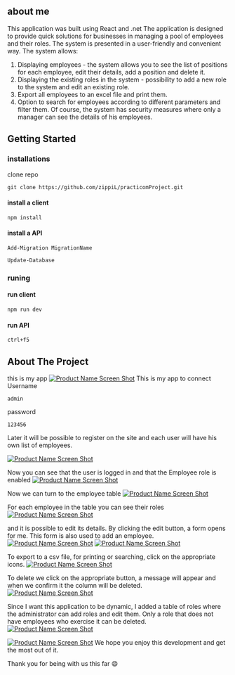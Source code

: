 
## about me
This application was built using React and .net
The application is designed to provide quick solutions for businesses in managing a pool of employees and their roles. The system is presented in a user-friendly and convenient way.
The system allows:
1. Displaying employees - the system allows you to see the list of positions for each employee, edit their details, add a position and delete it.
2. Displaying the existing roles in the system - possibility to add a new role to the system and edit an existing role.
3. Export all employees to an excel file and print them.
4. Option to search for employees according to different parameters and filter them.
Of course, the system has security measures where only a manager can see the details of his employees.
## Getting Started
### installations
clone repo
```
git clone https://github.com/zippiL/practicomProject.git
```
#### install a client
``` 
npm install
```
#### install a API
```
Add-Migration MigrationName
```
```
Update-Database
```
### runing
#### run client
``` 
npm run dev
```
#### run API
```
ctrl+f5
```
## About The Project
this is my app
[![Product Name Screen Shot](https://raw.githubusercontent.com/zippiL/practicomProject/main/workerClient/src/assets/homePage.png)](https://example.com)
This is my app
to connect
Username
```
admin
```
password
```
123456
```
Later it will be possible to register on the site and each user will have his own list of employees.

[![Product Name Screen Shot](https://raw.githubusercontent.com/zippiL/practicomProject/main/workerClient/src/assets/lopinPage.png)](https://example.com)

Now you can see that the user is logged in and that the Employee role is enabled
[![Product Name Screen Shot](https://github.com/zippiL/practicomProject/blob/main/workerClient/src/assets/pageAfterLogin.png?raw=true)](https://example.com)

Now we can turn to the employee table
[![Product Name Screen Shot](https://github.com/zippiL/practicomProject/blob/main/workerClient/src/assets/tableEmployee.png?raw=true)](https://example.com)

For each employee in the table you can see their roles
[![Product Name Screen Shot](https://github.com/zippiL/practicomProject/blob/main/workerClient/src/assets/tableEmployeeRoles.png?raw=true)](https://example.com)

and it is possible to edit its details. By clicking the edit button, a form opens for me.
This form is also used to add an employee.
[![Product Name Screen Shot](https://github.com/zippiL/practicomProject/blob/main/workerClient/src/assets/form1.png?raw=true)](https://example.com)
[![Product Name Screen Shot](https://github.com/zippiL/practicomProject/blob/main/workerClient/src/assets/form2.png?raw=true)](https://example.com)

To export to a csv file, for printing or searching, click on the appropriate icons.
[![Product Name Screen Shot](https://github.com/zippiL/practicomProject/blob/main/workerClient/src/assets/printExcel.png?raw=true)](https://example.com)

To delete we click on the appropriate button, a message will appear and when we confirm it the column will be deleted.
[![Product Name Screen Shot](https://github.com/zippiL/practicomProject/blob/main/workerClient/src/assets/delete.png?raw=true)](https://example.com)

Since I want this application to be dynamic, I added a table of roles where the administrator can add roles and edit them.
Only a role that does not have employees who exercise it can be deleted.
[![Product Name Screen Shot](https://github.com/zippiL/practicomProject/blob/main/workerClient/src/assets/tableRole.png?raw=true)](https://example.com)


[![Product Name Screen Shot](https://github.com/zippiL/practicomProject/blob/main/workerClient/src/assets/formRole.png?raw=true)](https://example.com)
We hope you enjoy this development and get the most out of it.

Thank you for being with us this far :smile: